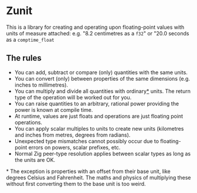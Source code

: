 # Zunit

This is a library for creating and operating upon floating-point values with units of measure attached: e.g. "8.2 centimetres as a `f32`" or "20.0 seconds as a `comptime_float`

## The rules

- You can add, subtract or compare (only) quantities with the same units.
- You can convert (only) between properties of the same dimensions (e.g. inches to millimetres).
- You can multiply and divide all quantities with ordinary[*](#ordinary_explanation) units. The return type of the operation will be worked out for you.
- You can raise quantities to an arbitrary, rational power providing the power is known at compile time.
- At runtime, values are just floats and operations are just floating point operations.
- You can apply scalar multiples to units to create new units (kilometres and inches from metres, degrees from radians).
- Unexpected type mismatches cannot possibly occur due to floating-point errors on powers, scalar prefixes, etc.
- Normal Zig peer-type resolution applies between scalar types as long as the units are OK.  




<a name="ordinary_explanation">*</a> The exception is properties with an offset from their base unit, like degrees Celsius and Fahrenheit. The maths and physics of multiplying these without first converting them to the base unit is too weird. 